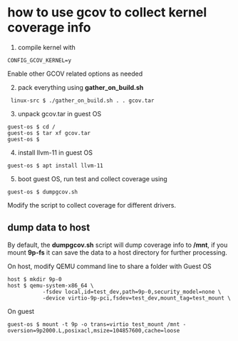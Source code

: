 how to use gcov to collect kernel coverage info
============================

1. compile kernel with 

```CONFIG_GCOV_KERNEL=y``` 

Enable other GCOV related options as needed

2. pack everything using **gather_on_build.sh**

``` linux-src $ ./gather_on_build.sh . . gcov.tar```

3. unpack gcov.tar in guest OS

```
guest-os $ cd /
guest-os $ tar xf gcov.tar
guest-os $
```

4. install llvm-11 in guest OS

```guest-os $ apt install llvm-11```

5. boot guest OS, run test and collect coverage using

```guest-os $ dumpgcov.sh```

Modify the script to collect coverage for different drivers.

dump data to host
-------------

By default, the **dumpgcov.sh** script will dump coverage info to **/mnt**,
if you mount **9p-fs** it can save the data to a host directory for further
processing.

On host, modify QEMU command line to share a folder with Guest OS

```
host $ mkdir 9p-0
host $ qemu-system-x86_64 \
           -fsdev local,id=test_dev,path=9p-0,security_model=none \
           -device virtio-9p-pci,fsdev=test_dev,mount_tag=test_mount \
```

On guest
```
guest-os $ mount -t 9p -o trans=virtio test_mount /mnt -oversion=9p2000.L,posixacl,msize=104857600,cache=loose
```

